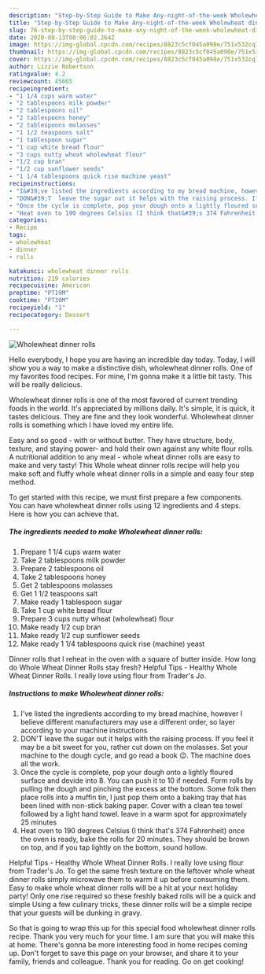 ```yaml
---
description: "Step-by-Step Guide to Make Any-night-of-the-week Wholewheat dinner rolls"
title: "Step-by-Step Guide to Make Any-night-of-the-week Wholewheat dinner rolls"
slug: 76-step-by-step-guide-to-make-any-night-of-the-week-wholewheat-dinner-rolls
date: 2020-08-13T00:06:02.264Z
image: https://img-global.cpcdn.com/recipes/8823c5cf045a098e/751x532cq70/wholewheat-dinner-rolls-recipe-main-photo.jpg
thumbnail: https://img-global.cpcdn.com/recipes/8823c5cf045a098e/751x532cq70/wholewheat-dinner-rolls-recipe-main-photo.jpg
cover: https://img-global.cpcdn.com/recipes/8823c5cf045a098e/751x532cq70/wholewheat-dinner-rolls-recipe-main-photo.jpg
author: Lizzie Robertson
ratingvalue: 4.2
reviewcount: 45665
recipeingredient:
- "1 1/4 cups warm water"
- "2 tablespoons milk powder"
- "2 tablespoons oil"
- "2 tablespoons honey"
- "2 tablespoons molasses"
- "1 1/2 teaspoons salt"
- "1 tablespoon sugar"
- "1 cup white bread flour"
- "3 cups nutty wheat wholewheat flour"
- "1/2 cup bran"
- "1/2 cup sunflower seeds"
- "1 1/4 tablespoons quick rise machine yeast"
recipeinstructions:
- "I&#39;ve listed the ingredients according to my bread machine, however I believe different manufacturers may use a different order, so layer according to your machine instructions"
- "DON&#39;T  leave the sugar out it helps with the raising process. If you feel it may be a bit sweet for you, rather cut down on the molasses. Set your machine to the dough cycle, and go read a book 😉. The machine does all the work."
- "Once the cycle is complete, pop your dough onto a lightly floured surface and devide into 8. You can push it to 10 if needed. Form rolls by pulling the dough and pinching the excess at the bottom. Some folk then place rolls into a muffin tin, I just pop them onto a baking tray that has been lined with non-stick baking paper. Cover with a clean tea towel followed by a light hand towel. leave in a warm spot for approximately 25 minutes"
- "Heat oven to 190 degrees Celsius (I think that&#39;s 374 Fahrenheit) once the oven is ready, bake the rolls for 20 minutes. They should be brown on top, and if you tap lightly on the bottom, sound hollow."
categories:
- Recipe
tags:
- wholewheat
- dinner
- rolls

katakunci: wholewheat dinner rolls 
nutrition: 219 calories
recipecuisine: American
preptime: "PT19M"
cooktime: "PT30M"
recipeyield: "1"
recipecategory: Dessert

---
```



![Wholewheat dinner rolls](https://img-global.cpcdn.com/recipes/8823c5cf045a098e/751x532cq70/wholewheat-dinner-rolls-recipe-main-photo.jpg)

Hello everybody, I hope you are having an incredible day today. Today, I will show you a way to make a distinctive dish, wholewheat dinner rolls. One of my favorites food recipes. For mine, I'm gonna make it a little bit tasty. This will be really delicious.

Wholewheat dinner rolls is one of the most favored of current trending foods in the world. It's appreciated by millions daily. It's simple, it is quick, it tastes delicious. They are fine and they look wonderful. Wholewheat dinner rolls is something which I have loved my entire life.

Easy and so good - with or without butter. They have structure, body, texture, and staying power- and hold their own against any white flour rolls. A nutritional addition to any meal - whole wheat dinner rolls are easy to make and very tasty! This Whole wheat dinner rolls recipe will help you make soft and fluffy whole wheat dinner rolls in a simple and easy four step method.


To get started with this recipe, we must first prepare a few components. You can have wholewheat dinner rolls using 12 ingredients and 4 steps. Here is how you can achieve that.

<!--inarticleads1-->

##### The ingredients needed to make Wholewheat dinner rolls:

1. Prepare 1 1/4 cups warm water
1. Take 2 tablespoons milk powder
1. Prepare 2 tablespoons oil
1. Take 2 tablespoons honey
1. Get 2 tablespoons molasses
1. Get 1 1/2 teaspoons salt
1. Make ready 1 tablespoon sugar
1. Take 1 cup white bread flour
1. Prepare 3 cups nutty wheat (wholewheat) flour
1. Make ready 1/2 cup bran
1. Make ready 1/2 cup sunflower seeds
1. Make ready 1 1/4 tablespoons quick rise (machine) yeast


Dinner rolls that I reheat in the oven with a square of butter inside. How long do Whole Wheat Dinner Rolls stay fresh? Helpful Tips - Healthy Whole Wheat Dinner Rolls. I really love using flour from Trader&#39;s Jo. 

<!--inarticleads2-->

##### Instructions to make Wholewheat dinner rolls:

1. I&#39;ve listed the ingredients according to my bread machine, however I believe different manufacturers may use a different order, so layer according to your machine instructions
1. DON&#39;T  leave the sugar out it helps with the raising process. If you feel it may be a bit sweet for you, rather cut down on the molasses. Set your machine to the dough cycle, and go read a book 😉. The machine does all the work.
1. Once the cycle is complete, pop your dough onto a lightly floured surface and devide into 8. You can push it to 10 if needed. Form rolls by pulling the dough and pinching the excess at the bottom. Some folk then place rolls into a muffin tin, I just pop them onto a baking tray that has been lined with non-stick baking paper. Cover with a clean tea towel followed by a light hand towel. leave in a warm spot for approximately 25 minutes
1. Heat oven to 190 degrees Celsius (I think that&#39;s 374 Fahrenheit) once the oven is ready, bake the rolls for 20 minutes. They should be brown on top, and if you tap lightly on the bottom, sound hollow.


Helpful Tips - Healthy Whole Wheat Dinner Rolls. I really love using flour from Trader&#39;s Jo. To get the same fresh texture on the leftover whole wheat dinner rolls simply microwave them to warm it up before consuming them. Easy to make whole wheat dinner rolls will be a hit at your next holiday party! Only one rise required so these freshly baked rolls will be a quick and simple Using a few culinary tricks, these dinner rolls will be a simple recipe that your guests will be dunking in gravy. 

So that is going to wrap this up for this special food wholewheat dinner rolls recipe. Thank you very much for your time. I am sure that you will make this at home. There's gonna be more interesting food in home recipes coming up. Don't forget to save this page on your browser, and share it to your family, friends and colleague. Thank you for reading. Go on get cooking!
